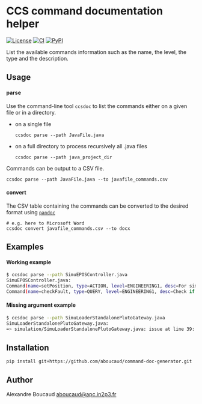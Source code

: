 CCS command documentation helper
================================

[![License][license-badge]][license-web]
[![CI][ci-badge]][ci-web]
[![PyPI][pypi-badge]][pypi-web]

List the available commands information such as the name, the level, the type and the description.

[ci-web]: https://github.com/aboucaud/command-doc-generator/actions
[ci-badge]: https://github.com/aboucaud/command-doc-generator/workflows/test%20suite/badge.svg?style=flat
[license-badge]: https://img.shields.io/badge/license-BSD-blue.svg?style=flat
[license-web]: https://choosealicense.com/licenses/bsd-3-clause/
[pypi-badge]: https://badge.fury.io/py/ccsdoc.svg?style=flat
[pypi-web]: https://pypi.org/project/ccsdoc/

Usage
-----

#### parse

Use the command-line tool `ccsdoc` to list the commands either on a given file or in a directory.

- on a single file
    ```
    ccsdoc parse --path JavaFile.java
    ```
- on a full directory to process recursively all .java files
    ```
    ccsdoc parse --path java_project_dir
    ```

Commands can be output to a CSV file.
```
ccsdoc parse --path JavaFile.java --to javafile_commands.csv
```

#### convert

The CSV table containing the commands can be converted to the desired format using [`pandoc`][pandoc]
```
# e.g. here to Microsoft Word
ccsdoc convert javafile_commands.csv --to docx
```

[pandoc]: https://pandoc.org/


Examples
--------

#### Working example

```bash
$ ccsdoc parse --path SimuEPOSController.java
SimuEPOSController.java:
Command(name=setPosition, type=ACTION, level=ENGINEERING1, desc=For simulator only : Update position with a position given as argument.)
Command(name=checkFault, type=QUERY, level=ENGINEERING1, desc=Check if the Controller is in fault.)
```

#### Missing argument example

```bash
$ ccsdoc parse --path SimuLoaderStandalonePlutoGateway.java
SimuLoaderStandalonePlutoGateway.java:
=> simulation/SimuLoaderStandalonePlutoGateway.java: issue at line 39: Missing command argument 'description'.
```

Installation
------------
```
pip install git+https://github.com/aboucaud/command-doc-generator.git
```

Author
------
Alexandre Boucaud <aboucaud@apc.in2p3.fr>
